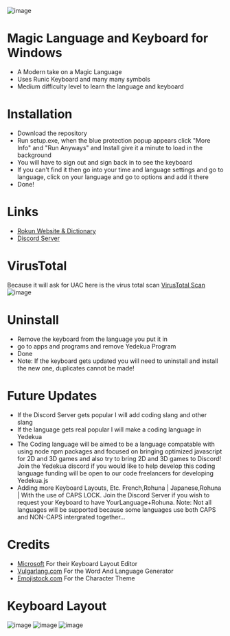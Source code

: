 ![image](https://user-images.githubusercontent.com/57733446/165025988-c7b1ccfa-cea3-4527-b11c-32d5f24a5d0a.png)
# Magic Language and Keyboard for Windows
* A Modern take on a Magic Language
* Uses Runic Keyboard and many many symbols
* Medium difficulty level to learn the language and keyboard

# Installation
* Download the repository
* Run setup.exe, when the blue protection popup appears click "More Info" and "Run Anyways" and Install give it a minute to load in the background
* You will have to sign out and sign back in to see the keyboard
* If you can't find it then go into your time and language settings and go to language, click on your language and go to options and add it there
* Done!

# Links
* [Rokun Website & Dictionary](https://sites.google.com/view/magic-languages/%EA%AE%A2okun)
* [Discord Server](https://discord.gg/24uCtxKCNH)

# VirusTotal
Because it will ask for UAC here is the virus total scan
[VirusTotal Scan](https://www.virustotal.com/gui/file/558588e3330534f82ccd069b1caeb25208a64c7a93ddd516852ffc9591a30967?nocache=1)
![image](https://user-images.githubusercontent.com/57733446/165026583-4f432682-bc24-47c6-9f67-8995b07d0219.png)

# Uninstall
* Remove the keyboard from the language you put it in
* go to apps and programs and remove Yedekua Program
* Done
* Note: If the keyboard gets updated you will need to uninstall and install the new one, duplicates cannot be made!

# Future Updates
* If the Discord Server gets popular I will add coding slang and other slang
* If the language gets real popular I will make a coding language in Yedekua
* The Coding language will be aimed to be a language compatable with using node npm packages and focused on bringing optimized javascript for 2D and 3D games and also try to bring 2D and 3D games to Discord! Join the Yedekua discord if you would like to help develop this coding language funding will be open to our code freelancers for developing Yedekua.js
* Adding more Keyboard Layouts, Etc. French,Rohuna | Japanese,Rohuna | With the use of CAPS LOCK. Join the Discord Server if you wish to request your Keyboard to have YourLanguage+Rohuna. Note: Not all languages will be supported because some languages use both CAPS and NON-CAPS intergrated together...

# Credits

* [Microsoft](https://www.microsoft.com/en-us/download/details.aspx?id=102134) For their Keyboard Layout Editor
* [Vulgarlang.com](https://www.vulgarlang.com/) For the Word And Language Generator
* [Emojistock.com](https://emojistock.com/) For the Character Theme

# Keyboard Layout
![image](https://user-images.githubusercontent.com/57733446/165026370-14e71ca2-ff36-4e5d-a8bc-13208daf22e1.png)
![image](https://user-images.githubusercontent.com/57733446/165026393-a0f85c92-3c75-4c4c-9d06-66871d93f282.png)
![image](https://user-images.githubusercontent.com/57733446/165026414-699e4415-6fd2-4c04-8e14-0de930c2a4f4.png)

